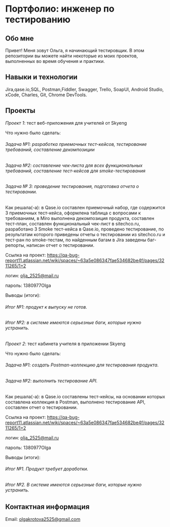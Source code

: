 # Портфолио: инженер по тестированию
## Обо мне
Привет! Меня зовут Ольга, я начинающий тестировщик.
В этом репозитории вы можете найти некоторые из моих проектов, выполненных во время обучения и практики.

## Навыки и технологии
Jira,qase.io,SQL, Postman,Fiddler, Swagger, Trello,
SoapUI, Android Studio, xCode, Charles, Git, Chrome DevTools.

## Проекты
*Проект 1*: тест веб-приложения для учителей от Skyeng

Что нужно было сделать:

###### Задача №1: разработка приемочных тест-кейсов, тестирование требований, составление декомпозиции

###### Задача №2: составление чек-листа для всех функциональных требований, составление тест-кейсов для smoke-тестирования

###### Задача № 3: проведение тестирования, подготовка отчета о тестировании.

Как решала(-а): в Qase.io составлен приемочный набор, где содержится 3 приемочных тест-кейса, оформлена таблица с вопросами к требованиям, в Miro выполнена декомпозиция продукта, составлен тест-план, составлен функциональный чек-лист в sitechco.ru, разработано 3 Smoke тест-кейса в Qase.io, проведено тестирование, по результатам которого приведены отчеты о тестировании из sitechco.ru и тест-ран по smoke-тестам, по найденным багам в Jira заведены баг-репорты, написан отчет о тестировании.

Ссылка на проект: https://qa-bug-report11.atlassian.net/wiki/spaces/~63a5e086347fae534682be4f/pages/3211265/1+2

логин: olja_2525@mail.ru

пароль: 1380977Olga

Выводы (итоги):

###### Итог №1: продукт к выпуску не готов.

###### Итог №2: в системе имеются серьезные баги, которые нужно устранить.

*Проект 2*: тест кабинета учителя в приложении Skyeng

Что нужно было сделать:

###### Задача №1: создать Postman-коллекцию для тестирования продукта. 

###### Задача №2: выполнить тестирование API. 

Как решала(-а): в Qase.io составлены тест-кейсы, на основании которых составлена коллекция в Postman, выполнено тестирование API, составлен отчет о тестировании.

Ссылка на проект: https://qa-bug-report11.atlassian.net/wiki/spaces/~63a5e086347fae534682be4f/pages/3211265/1+2

логин: olja_2525@mail.ru

пароль: 1380977Olga

Выводы (итоги):

###### Итог №1. Продукт требует доработки.

###### Итог №2. В системе имеются серьезные баги, которые нужно устранить.

## Контактная информация
Email: olgakrotova2525@gmail.com

